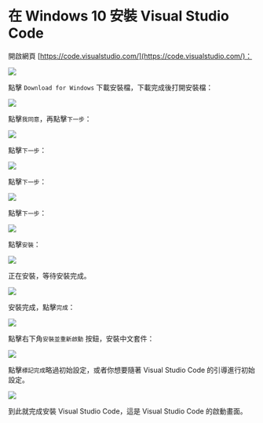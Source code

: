 # 在 Windows 10 安裝 Visual Studio Code

開啟網頁 [https://code.visualstudio.com/](https://code.visualstudio.com/)：

![](../images/windows_dev/vscode/1.png)

點擊 `Download for Windows` 下載安裝檔，下載完成後打開安裝檔：

![](../images/windows_dev/vscode/2.png)

點擊`我同意`，再點擊`下一步`：

![](../images/windows_dev/vscode/3.png)

點擊`下一步`：

![](../images/windows_dev/vscode/4.png)

點擊`下一步`：

![](../images/windows_dev/vscode/5.png)

點擊`下一步`：

![](../images/windows_dev/vscode/6.png)

點擊`安裝`：

![](../images/windows_dev/vscode/7.png)

正在安裝，等待安裝完成。

![](../images/windows_dev/vscode/8.png)

安裝完成，點擊`完成`：

![](../images/windows_dev/vscode/9.png)

點擊右下角`安裝並重新啟動` 按鈕，安裝中文套件：

![](../images/windows_dev/vscode/10.png)

點擊`標記完成`略過初始設定，或者你想要隨著 Visual Studio Code 的引導進行初始設定。

![](../images/windows_dev/vscode/11.png)

到此就完成安裝 Visual Studio Code，這是 Visual Studio Code 的啟動畫面。
